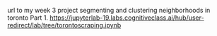 url to my week 3 project segmenting and clustering neighborhoods in toronto Part 1.
https://jupyterlab-19.labs.cognitiveclass.ai/hub/user-redirect/lab/tree/torontoscraping.ipynb
